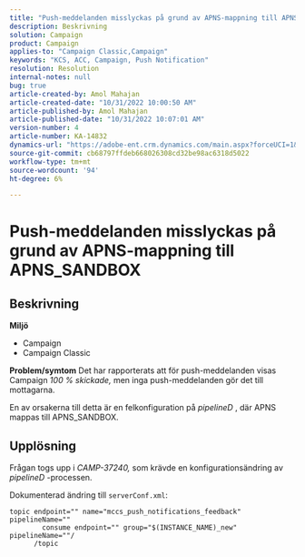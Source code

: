 ```yaml
---
title: "Push-meddelanden misslyckas på grund av APNS-mappning till APNS_SANDBOX"
description: Beskrivning
solution: Campaign
product: Campaign
applies-to: "Campaign Classic,Campaign"
keywords: "KCS, ACC, Campaign, Push Notification"
resolution: Resolution
internal-notes: null
bug: true
article-created-by: Amol Mahajan
article-created-date: "10/31/2022 10:00:50 AM"
article-published-by: Amol Mahajan
article-published-date: "10/31/2022 10:07:01 AM"
version-number: 4
article-number: KA-14832
dynamics-url: "https://adobe-ent.crm.dynamics.com/main.aspx?forceUCI=1&pagetype=entityrecord&etn=knowledgearticle&id=858fafe5-0259-ed11-9561-6045bd006079"
source-git-commit: cb68797ffdeb668026308cd32be98ac6318d5022
workflow-type: tm+mt
source-wordcount: '94'
ht-degree: 6%

---
```


# Push-meddelanden misslyckas på grund av APNS-mappning till APNS_SANDBOX

## Beskrivning

<b>Miljö</b>
- Campaign
- Campaign Classic



<b>Problem/symtom</b>
Det har rapporterats att för push-meddelanden visas Campaign *100 % skickade,* men inga push-meddelanden gör det till mottagarna.

En av orsakerna till detta är en felkonfiguration på *pipelineD* , där APNS mappas till APNS_SANDBOX.


## Upplösning


Frågan togs upp i *CAMP-37240,* som krävde en konfigurationsändring av *pipelineD* -processen.

Dokumenterad ändring till `serverConf.xml`:


```
topic endpoint="" name="mccs_push_notifications_feedback" pipelineName=""
        consume endpoint="" group="$(INSTANCE_NAME)_new" pipelineName=""/
      /topic
```

